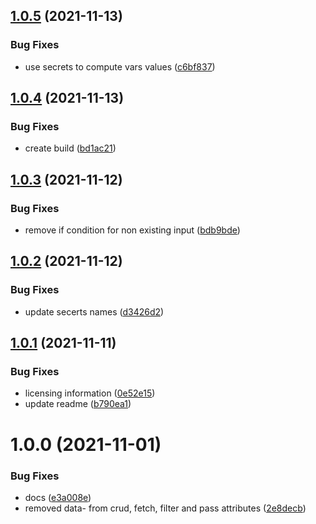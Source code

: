 ## [1.0.5](https://github.com/CoCreate-app/CoCreate-keepalived/compare/v1.0.4...v1.0.5) (2021-11-13)


### Bug Fixes

* use secrets to compute vars values ([c6bf837](https://github.com/CoCreate-app/CoCreate-keepalived/commit/c6bf837a13476bdbc7a842c85000ad50e9c331c6))

## [1.0.4](https://github.com/CoCreate-app/CoCreate-keepalived/compare/v1.0.3...v1.0.4) (2021-11-13)


### Bug Fixes

* create build ([bd1ac21](https://github.com/CoCreate-app/CoCreate-keepalived/commit/bd1ac21a9de5f2389621a0226aee21f9b87f6547))

## [1.0.3](https://github.com/CoCreate-app/CoCreate-keepalived/compare/v1.0.2...v1.0.3) (2021-11-12)


### Bug Fixes

* remove if condition for non existing input ([bdb9bde](https://github.com/CoCreate-app/CoCreate-keepalived/commit/bdb9bde61dce62cc85ec85adc7a17b9dcac9cf76))

## [1.0.2](https://github.com/CoCreate-app/CoCreate-keepalived/compare/v1.0.1...v1.0.2) (2021-11-12)


### Bug Fixes

* update secerts names ([d3426d2](https://github.com/CoCreate-app/CoCreate-keepalived/commit/d3426d2ebce3a36daaba64ccd7c5fd33076a1eb6))

## [1.0.1](https://github.com/CoCreate-app/CoCreate-keepalived/compare/v1.0.0...v1.0.1) (2021-11-11)


### Bug Fixes

* licensing information ([0e52e15](https://github.com/CoCreate-app/CoCreate-keepalived/commit/0e52e1515a34526bdc7cb9ef85075317b99999bc))
* update readme ([b790ea1](https://github.com/CoCreate-app/CoCreate-keepalived/commit/b790ea10ebc80fd73eabf8b8d124de5c419b9c7b))

# 1.0.0 (2021-11-01)


### Bug Fixes

* docs ([e3a008e](https://github.com/CoCreate-app/CoCreate-keepalived/commit/e3a008e43b9d92d9f4063a00102e60a6383435e1))
* removed data- from crud, fetch, filter and pass attributes ([2e8decb](https://github.com/CoCreate-app/CoCreate-keepalived/commit/2e8decb2ac7961b3d95aef6a86a26115edb56783))
